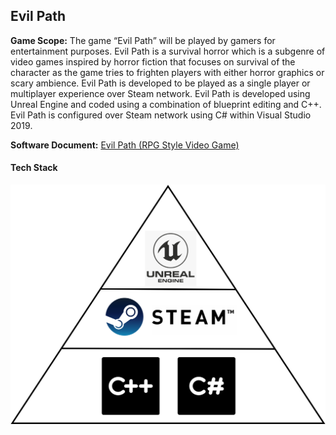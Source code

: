 
## Evil Path  

**Game Scope:** The game “Evil Path” will be played by gamers for entertainment purposes.  Evil Path is a survival horror which is a subgenre of video games inspired by horror fiction that focuses on survival of the character as the game tries to frighten players with either horror graphics or scary ambience.  Evil Path is developed to be played as a single player or multiplayer experience over Steam network.  Evil Path is developed using Unreal Engine and coded using a combination of blueprint editing and C++.  Evil Path is configured over Steam network using C# within Visual Studio 2019.  


**Software Document:** [Evil Path (RPG Style Video Game)](/EvilPath)   

#### Tech Stack

<img src="images/Evil Path Tech Stack.png?raw=true"/>



<!--For more details see [GitHub Flavored Markdown](https://guides.github.com/features/mastering-markdown/).-->


